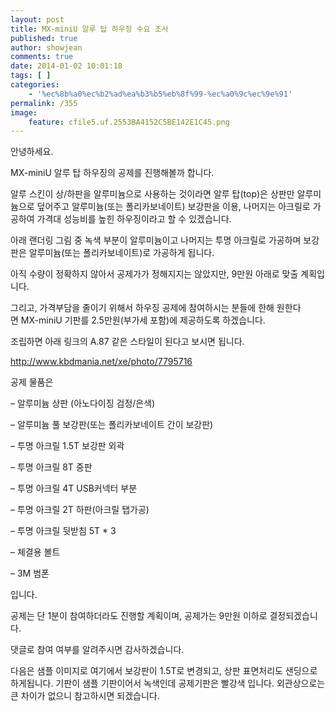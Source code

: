 ```yaml
---
layout: post
title: MX-miniU 알루 탑 하우징 수요 조사
published: true
author: showjean
comments: true
date: 2014-01-02 10:01:18
tags: [ ]
categories:
    - '%ec%8b%a0%ec%b2%ad%ea%b3%b5%eb%8f%99-%ec%a0%9c%ec%9e%91'
permalink: /355
image:
    feature: cfile5.uf.2553BA4152C5BE142E1C45.png
---
```

안녕하세요.



MX-miniU 알루 탑 하우징의 공제를 진행해볼까 합니다.



알루 스킨이&nbsp;상/하판을 알루미늄으로 사용하는 것이라면 알루 탑(top)은 상판만 알루미늄으로 덮어주고 알루미늄(또는 폴리카보네이트) 보강판을 이용, 나머지는 아크릴로 가공하여 가격대 성능비를 높힌 하우징이라고 할 수 있겠습니다.





아래 랜더링 그림 중 녹색 부분이 알루미늄이고 나머지는 투명 아크릴로 가공하며 보강판은 알루미늄(또는 폴리카보네이트)로 가공하게 됩니다.



아직 수량이 정확하지 않아서 공제가가 정해지지는 않았지만, 9만원 아래로 맞출 계획입니다.



그리고, 가격부담을 줄이기 위해서 하우징 공제에 참여하시는 분들에 한해 원한다면&nbsp;MX-miniU 기판를 2.5만원(부가세 포함)에 제공하도록 하겠습니다.





조립하면 아래 링크의&nbsp;A.87 같은 스타일이 된다고 보시면 됩니다.

http://www.kbdmania.net/xe/photo/7795716





공제 물품은&nbsp;

&#8211; 알루미늄 상판 (아노다이징 검정/은색)

&#8211; 알루미늄 풀 보강판(또는 폴리카보네이트 간이 보강판)

&#8211; 투명&nbsp;아크릴 1.5T 보강판 외곽

&#8211; 투명 아크릴 8T 중판

&#8211; 투명 아크릴 4T USB커넥터 부분

&#8211; 투명 아크릴 2T 하판(아크릴 탭가공)

&#8211; 투명 아크릴 뒷받침 5T * 3

&#8211; 체결용 볼트

&#8211; 3M 범폰



입니다.



공제는 단 1분이 참여하더라도 진행할 계획이며, 공제가는 9만원 이하로 결정되겠습니다.



댓글로 참여 여부를 알려주시면 감사하겠습니다.










  





  





  





  





  





  





  





  





  







  








다음은 샘플 이미지로 여기에서 보강판이 1.5T로 변경되고, 상판 표면처리도 샌딩으로 하게됩니다. 기판이 샘플 기판이어서 녹색인데 공제기판은 빨강색 입니다. 외관상으로는 큰 차이가 없으니 참고하시면 되겠습니다.




  





  





  





  





  







  
  
  
  
    
    
    
    
      
      
      
      
        
        
        
        
          
          
          
          
            
            
            
            
              
              
              
              
                
                
                
                
                  
                  
                  
                  
                    
                    
                    
                    
                    
                    
                    
                    
                    
                    
                    
                    
                    
                    